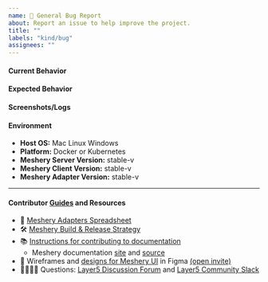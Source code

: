 ```yaml
---
name: 🐛 General Bug Report
about: Report an issue to help improve the project.
title: ""
labels: "kind/bug"
assignees: ""
---
```


#### Current Behavior

<!-- A brief description of the issue. -->

#### Expected Behavior

<!-- A brief description of what you expected to happen. -->

#### Screenshots/Logs

<!-- Add screenshots, if applicable, to help explain your problem. -->

#### Environment

- **Host OS:** Mac Linux Windows
- **Platform:** Docker or Kubernetes
- **Meshery Server Version:** stable-v
- **Meshery Client Version:** stable-v
- **Meshery Adapter Version:** stable-v

<!-- Optional
#### To Reproduce
1. Go to '...'
2. Click on '....'
3. Scroll down to '....'
4. See error
-->

---

#### Contributor [Guides](https://docs.meshery.io/project/contributing) and Resources

- 📝 [Meshery Adapters Spreadsheet](https://docs.google.com/spreadsheets/d/1rGGpSXC68iDJzNRU-qZIRQsZUwkt1qLFg7JCs4pfvbU/edit?usp=sharing)
- 🛠 [Meshery Build & Release Strategy](https://docs.meshery.io/project/build-and-release)
- 📚 [Instructions for contributing to documentation](https://github.com/meshery/meshery/blob/master/CONTRIBUTING.md#documentation-contribution-flow)
  - Meshery documentation [site](https://docs.meshery.io/) and [source](https://github.com/meshery/meshery/tree/master/docs)
- 🎨 Wireframes and [designs for Meshery UI](https://www.figma.com/file/SMP3zxOjZztdOLtgN4dS2W/Meshery-UI) in Figma [(open invite)](https://www.figma.com/team_invite/redeem/qJy1c95qirjgWQODApilR9)
- 🙋🏾🙋🏼 Questions: [Layer5 Discussion Forum](https://discuss.layer5.io) and [Layer5 Community Slack](http://slack.layer5.io)
